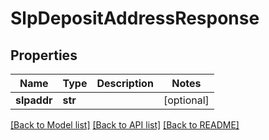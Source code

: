 # SlpDepositAddressResponse

## Properties
Name | Type | Description | Notes
------------ | ------------- | ------------- | -------------
**slpaddr** | **str** |  | [optional] 

[[Back to Model list]](../README.md#documentation-for-models) [[Back to API list]](../README.md#documentation-for-api-endpoints) [[Back to README]](../README.md)


